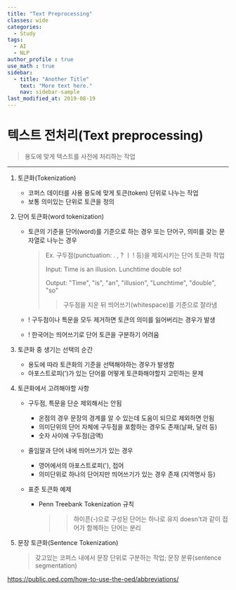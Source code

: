 ```yaml
---
title: "Text Preprocessing"
classes: wide
categories:
  - Study
tags:
  - AI
  - NLP
author_profile : true
use_math : true
sidebar:
  - title: "Another Title"
    text: "More text here."
    nav: sidebar-sample
last_modified_at: 2019-08-19
---
```


# 텍스트 전처리(Text preprocessing)

> 용도에 맞게 텍스트를 사전에 처리하는 작업	

---

1. 토큰화(Tokenization)

   - 코퍼스 데이터를 사용 용도에 맞게 토큰(token) 단위로 나누는 작업
   - 보통 의미있는 단위로 토큰을 정의

2. 단어 토큰화(word tokenization)

   - 토큰의 기준을 단어(word)를 기준으로 하는 경우 또는 단어구, 의미를 갖는 문자열로 나누는 경우

     > Ex. 구두점(punctuation: . , ? ㅣ ! 등)을 제외시키는 단어 토큰화 작업
     >
     > Input: Time is an illusion. Lunchtime double so!
     >
     > Output: "Time", "is", "an", "illusion", "Lunchtime", "double", "so"
     >
     > > 구두점을 지운 뒤 띄어쓰기(whitespace)를 기준으로 잘라냄

   - ! 구두점이나 특문을 모두 제거하면 토큰의 의미를 잃어버리는 경우가 발생

   - ! 한국어는 띄어쓰기로 단어 토큰을 구분하기 어려움

3. 토큰화 중 생기는 선택의 순간

   - 용도에 따라 토큰화의 기준을 선택해야하는 경우가 발생함
   - 아포스트로피(')가 있는 단어를 어떻게 토큰화해야할지 고민하는 문제

4. 토큰화에서 고려해야할 사항

   - 구두점, 특문을 단순 제외해서는 안됨

     - 온점의 경우 문장의 경계를 알 수 있는데 도움이 되므로 제외하면 안됨
     - 의미단위의 단어 자체에 구두점을 포함하는 경우도 존재(날짜, 달러 등)
     - 숫자 사이에 구두점(금액)

   - 줄임말과 단어 내에 띄어쓰기가 있는 경우

     - 영어에서의 아포스트로피('), 접어
     - 의미단위로 하나의 단어지만 띄어쓰기가 있는 경우 존재 (지역명사 등)

   - 표준 토큰화 예제

     - Penn Treebank Tokenization 규칙

       > > 하이픈(-)으로 구성된 단어는 하나로 유지
       > > doesn't과 같이 접어가 함께하는 단어는 분리

5. 문장 토큰화(Sentence Tokenization)

   > 갖고있는 코퍼스 내에서 문장 단위로 구분하는 작업; 문장 분류(sentence segmentation)

   

https://public.oed.com/how-to-use-the-oed/abbreviations/


